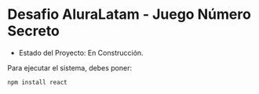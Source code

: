 <h1>Desafio AluraLatam - Juego Número Secreto</h1>

- Estado del Proyecto: En Construcción.

Para ejecutar el sistema, debes poner:

```npm install react```
